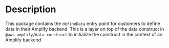 # Description

This package contains the `defineData` entry point for customers to define data in their Amplify backend.
This is a layer on top of the data construct in `@aws-amplify/data-construct` to initialize the construct in the context of an Amplify backend
